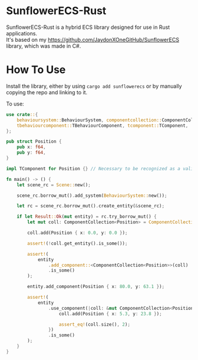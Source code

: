 # SunflowerECS-Rust

SunflowerECS-Rust is a hybrid ECS library designed for use in Rust applications.<br>
It's based on my https://github.com/JaydonXOneGitHub/SunflowerECS library, which was made in C#.

# How To Use
Install the library, either by using `cargo add sunflowerecs` or by manually copying the repo and linking to it.

To use:

```rs
use crate::{
    behavioursystem::BehaviourSystem, componentcollection::ComponentCollection, scene::Scene,
    tbehaviourcomponent::TBehaviourComponent, tcomponent::TComponent,
};

pub struct Position {
    pub x: f64,
    pub y: f64,
}

impl TComponent for Position {} // Necessary to be recognized as a valid component

fn main() -> () {
    let scene_rc = Scene::new();

    scene_rc.borrow_mut().add_system(BehaviourSystem::new());

    let rc = scene_rc.borrow_mut().create_entity(&scene_rc);

    if let Result::Ok(mut entity) = rc.try_borrow_mut() {
        let mut coll: ComponentCollection<Position> = ComponentCollection::new();

        coll.add(Position { x: 0.0, y: 0.0 });

        assert!(!coll.get_entity().is_some());

        assert!(
            entity
                .add_component::<ComponentCollection<Position>>(coll)
                .is_some()
        );

        entity.add_component(Position { x: 80.0, y: 63.1 });

        assert!(
            entity
                .use_component(|coll: &mut ComponentCollection<Position>| {
                    coll.add(Position { x: 5.3, y: 23.8 });

                    assert_eq!(coll.size(), 2);
                })
                .is_some()
        );
    }
}
```
